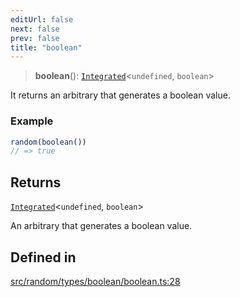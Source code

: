 ```yaml
---
editUrl: false
next: false
prev: false
title: "boolean"
---
```


> **boolean**(): [`Integrated`](/api/interfaces/integrated/)\<`undefined`, `boolean`\>

It returns an arbitrary that generates a boolean value.

### Example
```ts
random(boolean())
// => true
```

## Returns

[`Integrated`](/api/interfaces/integrated/)\<`undefined`, `boolean`\>

An arbitrary that generates a boolean value.

## Defined in

[src/random/types/boolean/boolean.ts:28](https://github.com/skyleague/axioms/blob/75fb1c5c977f1940e84e5cdcef2be336d1fd81da/src/random/types/boolean/boolean.ts#L28)

